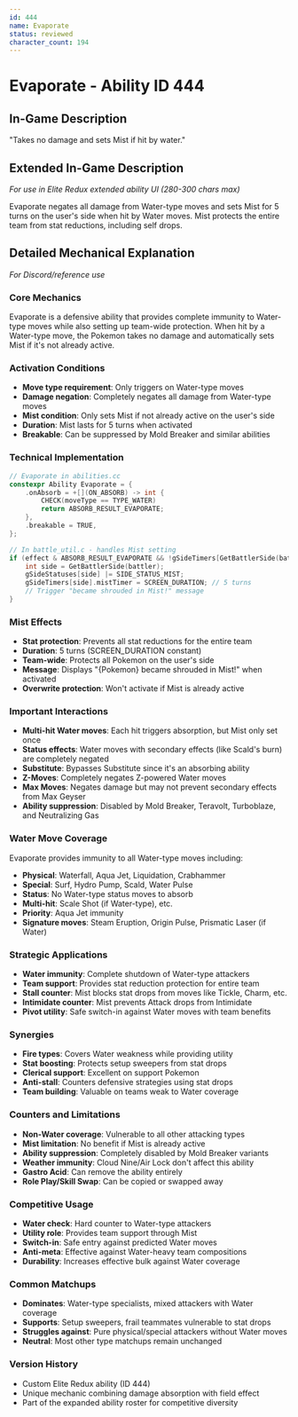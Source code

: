 ```yaml
---
id: 444
name: Evaporate
status: reviewed
character_count: 194
---
```


# Evaporate - Ability ID 444

## In-Game Description
"Takes no damage and sets Mist if hit by water."

## Extended In-Game Description
*For use in Elite Redux extended ability UI (280-300 chars max)*

Evaporate negates all damage from Water-type moves and sets Mist for 5 turns on the user's side when hit by Water moves. Mist protects the entire team from stat reductions, including self drops. 

## Detailed Mechanical Explanation
*For Discord/reference use*

### Core Mechanics
Evaporate is a defensive ability that provides complete immunity to Water-type moves while also setting up team-wide protection. When hit by a Water-type move, the Pokemon takes no damage and automatically sets Mist if it's not already active.

### Activation Conditions
- **Move type requirement**: Only triggers on Water-type moves
- **Damage negation**: Completely negates all damage from Water-type moves
- **Mist condition**: Only sets Mist if not already active on the user's side
- **Duration**: Mist lasts for 5 turns when activated
- **Breakable**: Can be suppressed by Mold Breaker and similar abilities

### Technical Implementation
```c
// Evaporate in abilities.cc
constexpr Ability Evaporate = {
    .onAbsorb = +[](ON_ABSORB) -> int {
        CHECK(moveType == TYPE_WATER)
        return ABSORB_RESULT_EVAPORATE;
    },
    .breakable = TRUE,
};

// In battle_util.c - handles Mist setting
if (effect & ABSORB_RESULT_EVAPORATE && !gSideTimers[GetBattlerSide(battler)].mistTimer) {
    int side = GetBattlerSide(battler);
    gSideStatuses[side] |= SIDE_STATUS_MIST;
    gSideTimers[side].mistTimer = SCREEN_DURATION; // 5 turns
    // Trigger "became shrouded in Mist!" message
}
```

### Mist Effects
- **Stat protection**: Prevents all stat reductions for the entire team
- **Duration**: 5 turns (SCREEN_DURATION constant)
- **Team-wide**: Protects all Pokemon on the user's side
- **Message**: Displays "{Pokemon} became shrouded in Mist!" when activated
- **Overwrite protection**: Won't activate if Mist is already active

### Important Interactions
- **Multi-hit Water moves**: Each hit triggers absorption, but Mist only set once
- **Status effects**: Water moves with secondary effects (like Scald's burn) are completely negated
- **Substitute**: Bypasses Substitute since it's an absorbing ability
- **Z-Moves**: Completely negates Z-powered Water moves
- **Max Moves**: Negates damage but may not prevent secondary effects from Max Geyser
- **Ability suppression**: Disabled by Mold Breaker, Teravolt, Turboblaze, and Neutralizing Gas

### Water Move Coverage
Evaporate provides immunity to all Water-type moves including:
- **Physical**: Waterfall, Aqua Jet, Liquidation, Crabhammer
- **Special**: Surf, Hydro Pump, Scald, Water Pulse
- **Status**: No Water-type status moves to absorb
- **Multi-hit**: Scale Shot (if Water-type), etc.
- **Priority**: Aqua Jet immunity
- **Signature moves**: Steam Eruption, Origin Pulse, Prismatic Laser (if Water)

### Strategic Applications
- **Water immunity**: Complete shutdown of Water-type attackers
- **Team support**: Provides stat reduction protection for entire team
- **Stall counter**: Mist blocks stat drops from moves like Tickle, Charm, etc.
- **Intimidate counter**: Mist prevents Attack drops from Intimidate
- **Pivot utility**: Safe switch-in against Water moves with team benefits

### Synergies
- **Fire types**: Covers Water weakness while providing utility
- **Stat boosting**: Protects setup sweepers from stat drops
- **Clerical support**: Excellent on support Pokemon
- **Anti-stall**: Counters defensive strategies using stat drops
- **Team building**: Valuable on teams weak to Water coverage

### Counters and Limitations
- **Non-Water coverage**: Vulnerable to all other attacking types
- **Mist limitation**: No benefit if Mist is already active
- **Ability suppression**: Completely disabled by Mold Breaker variants
- **Weather immunity**: Cloud Nine/Air Lock don't affect this ability
- **Gastro Acid**: Can remove the ability entirely
- **Role Play/Skill Swap**: Can be copied or swapped away

### Competitive Usage
- **Water check**: Hard counter to Water-type attackers
- **Utility role**: Provides team support through Mist
- **Switch-in**: Safe entry against predicted Water moves
- **Anti-meta**: Effective against Water-heavy team compositions
- **Durability**: Increases effective bulk against Water coverage

### Common Matchups
- **Dominates**: Water-type specialists, mixed attackers with Water coverage
- **Supports**: Setup sweepers, frail teammates vulnerable to stat drops
- **Struggles against**: Pure physical/special attackers without Water moves
- **Neutral**: Most other type matchups remain unchanged

### Version History
- Custom Elite Redux ability (ID 444)
- Unique mechanic combining damage absorption with field effect
- Part of the expanded ability roster for competitive diversity